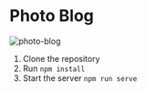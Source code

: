 # Photo Blog

![photo-blog](https://user-images.githubusercontent.com/25851867/30693711-69270ba0-9e96-11e7-9423-4629517a8cf3.png)

1. Clone the repository
2. Run `npm install`
3. Start the server `npm run serve`